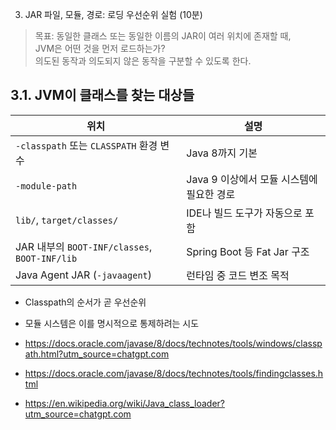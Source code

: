 3. JAR 파일, 모듈, 경로: 로딩 우선순위 실험 (10분)
>목표: 동일한 클래스 또는 동일한 이름의 JAR이 여러 위치에 존재할 때,</br>
> JVM은 어떤 것을 먼저 로드하는가? </br>
> 의도된 동작과 의도되지 않은 동작을 구분할 수 있도록 한다.

## 3.1. JVM이 클래스를 찾는 대상들
| 위치                                         | 설명                         |
| ------------------------------------------ | -------------------------- |
| `-classpath` 또는 `CLASSPATH` 환경 변수          | Java 8까지 기본                |
| `-module-path`                             | Java 9 이상에서 모듈 시스템에 필요한 경로 |
| `lib/`, `target/classes/`                  | IDE나 빌드 도구가 자동으로 포함        |
| JAR 내부의 `BOOT-INF/classes`, `BOOT-INF/lib` | Spring Boot 등 Fat Jar 구조   |
| Java Agent JAR (`-javaagent`)              | 런타임 중 코드 변조 목적             |


- Classpath의 순서가 곧 우선순위 
- 모듈 시스템은 이를 명시적으로 통제하려는 시도 

- https://docs.oracle.com/javase/8/docs/technotes/tools/windows/classpath.html?utm_source=chatgpt.com
- https://docs.oracle.com/javase/8/docs/technotes/tools/findingclasses.html
- https://en.wikipedia.org/wiki/Java_class_loader?utm_source=chatgpt.com
